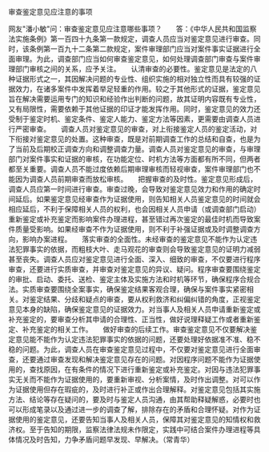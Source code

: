 审查鉴定意见应注意的事项

网友"潘小敏"问：审查鉴定意见应注意哪些事项？　　答：《中华人民共和国监察法实施条例》第一百四十九条第一款规定，调查人员应当对鉴定意见进行审查。同时，该条例第一百九十二条第二款规定，案件审理部门应当对案件事实证据进行全面审理。为此，调查部门应当如何审查鉴定意见，如何处理调查部门审查与案件审理部门审核之间的关系，应予关注。　　认清审查的必要性。鉴定意见是法定的八种证据形式之一，其因解决问题的专业性、组织实施的相对独立性而具有较强的证据效力，在诸多案件中发挥着举足轻重的作用。较之于其他形式的证据，鉴定意见旨在解决需要运用专门的知识和经验作出判断的问题，故其证明内容既有专业性，又有局限性，需要依赖于其他证据的印证才能发挥作用。同时，鉴定意见的效力还受制于鉴定时机、鉴定条件、鉴定人能力、鉴定方法等因素，更需要由调查人员进行严密审查。　　调查人员对鉴定意见的审查，对上衔接鉴定人员的鉴定活动，对下衔接对鉴定意见的处置。这种审查，既是对前期调查工作的总结和自查，也是为了当前及后期校正调查方向和调整调查力量。调查人员对鉴定意见的审查，与审理部门对案件事实和证据的审核，在功能定位、时机方法等方面都有所不同，但两者都至关重要。调查人员不能过度依赖后期审理审核而轻视审查，案件审理部门也不能因为调查人员前期审查而放松审核。　　把握审查的及时性。鉴定意见形成后，调查人员应第一时间进行审查。审查过晚，会导致对鉴定意见效力和作用的确定时间延后。如果鉴定意见经审查作为证据使用，则告知相关人员鉴定意见的时间就会相应延后，不利于保障相关人员的权利，也会因相关人员申请（或调查部门启动）重新鉴定或补充鉴定而影响案件办理进程，甚至错过再次鉴定的最佳时机而导致案件质量受影响。如果经审查不作为证据使用，则不利于补强证据或及时调整调查方向，影响办案进程。　　落实审查的全面性。未经审查的鉴定意见不能作为认定违法犯罪事实的依据，而粗枝大叶、走马观花的审查则会导致鉴定意见的证明力减弱甚至丧失。调查人员应对鉴定意见进行全面、深入、细致的审查，不仅要进行程序审查，还要进行实质审查，并审查对鉴定意见的异议、疑问。程序审查要围绕鉴定的审批、启动、委托、送检、鉴定主体及实施方法和时机等环节，确保程序合规合法。实质审查要围绕全案事实，确保鉴定结果客观合理，确保与案件事实紧密相关。对鉴定结果、分歧和疑点的审查，要从权利救济和纠偏纠错的角度，正视鉴定意见本身的缺陷，确保鉴定意见的证据效力。对当事人及相关人员申请重新鉴定或补充鉴定的，要审查分析其申请的合理性、正当性，做好说理释疑工作或者重新鉴定、补充鉴定的相关工作。　　做好审查的后续工作。审查鉴定意见不仅要解决鉴定意见能不能作为认定违法犯罪事实的依据的问题，还要处理好依据准不准、稳不稳的问题。为此，调查人员在审查鉴定意见过程中，不仅要对鉴定意见进行全面审查，还要通过审查发现和解决鉴定意见存在的问题。对因程序问题不能作为证据使用的，查找原因，在有条件的情况下进行重新鉴定或补充鉴定。对因与违法犯罪事实无关而不能作为证据使用的，要重新审视、分析案情，及时作出调整。对可以作为证据使用但存在瑕疵的，及时进行补正或作出合理解释。对鉴定意见包括其实施方法、结论等存在疑问的，要及时与鉴定人员沟通，由其帮助释疑解惑，必要时也可以形成笔录以及通过进一步的调查了解，排除存在的矛盾和合理怀疑。对作为证据使用的鉴定意见，还要告知当事人及相关人员，保障其对鉴定意见的知情权和救济权。至于告知的期限，监察法律法规未作限定，实践中可结合案件办理进程等具体情况及时告知，力争矛盾问题早发现、早解决。（常青华）
